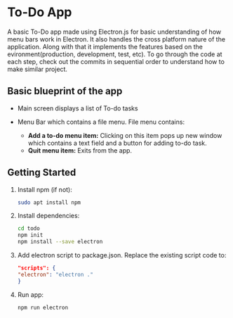 # To-Do App

A basic To-Do app made using Electron.js for basic understanding of how menu bars work in Electron. It also handles the cross platform nature of the application. Along with that it implements the features based on the evironment(production, development, test, etc). To go through the code at each step, check out the commits in sequential order to understand how to make similar project.

## Basic blueprint of the app

- Main screen displays a list of To-do tasks

- Menu Bar which contains a file menu. File menu contains:
  - **Add a to-do menu item:** Clicking on this item pops up new window which contains a text field and a button for adding to-do task.
  - **Quit menu item:** Exits from the app.

## Getting Started

1. Install npm (if not):

    ```bash
    sudo apt install npm
    ```

2. Install dependencies:

    ```bash
    cd todo
    npm init
    npm install --save electron
    ```

3. Add electron script to package.json. Replace the existing script code to:

    ```json
    "scripts": {
    "electron": "electron ."
    }
    ```

4. Run app:

    ```bash
    npm run electron
    ```
